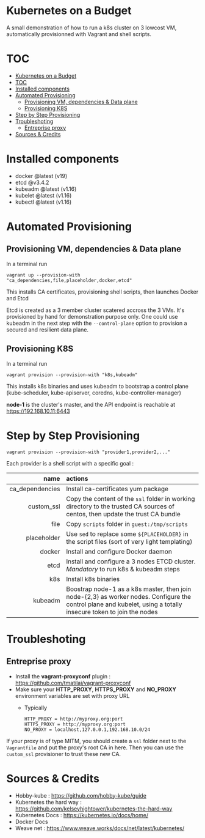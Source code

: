# Kubernetes on a Budget
A small demonstration of how to run a k8s cluster on 3 lowcost VM, automatically provisionned with Vagrant and shell scripts.

# TOC
- [Kubernetes on a Budget](#kubernetes-on-a-budget)
- [TOC](#toc)
- [Installed components](#installed-components)
- [Automated Provisioning](#automated-provisioning)
  - [Provisioning VM, dependencies & Data plane](#provisioning-vm-dependencies--data-plane)
  - [Provisioning K8S](#provisioning-k8s)
- [Step by Step Provisioning](#step-by-step-provisioning)
- [Troubleshoting](#troubleshoting)
  - [Entreprise proxy](#entreprise-proxy)
- [Sources & Credits](#sources--credits)

# Installed components

* docker @latest (v19)
* etcd @v3.4.2
* kubeadm @latest (v1.16)
* kubelet @latest (v1.16)
* kubectl @latest (v1.16)

# Automated Provisioning
## Provisioning VM, dependencies & Data plane
In a terminal run

    vagrant up --provision-with "ca_dependencies,file,placeholder,docker,etcd"

This installs CA certificates, provisioning shell scripts, then launches Docker and Etcd

Etcd is created as a 3 member cluster scatered accross the 3 VMs. It's provisioned by hand for demonstration purpose only. One could use kubeadm in the next step with the `--control-plane` option to provision a secured and resilient data plane.

## Provisioning K8S
In a terminal run

    vagrant provision --provision-with "k8s,kubeadm"

This installs k8s binaries and uses kubeadm to bootstrap a control plane (kube-scheduler, kube-apiserver, coredns, kube-controller-manager)

**node-1** is the cluster's master, and the API endpoint is reachable at https://192.168.10.11:6443

# Step by Step Provisioning

    vagrant provision --provision-with "provider1,provider2,..."

Each provider is a shell script with a specific goal :

|            name | actions                                                                                                                                                          |
|----------------:|:-----------------------------------------------------------------------------------------------------------------------------------------------------------------|
| ca_dependencies | Install ca-certificates yum package                                                                                                                              |
|      custom_ssl | Copy the content of the `ssl` folder in working directory to the trusted CA sources of centos, then update the trust CA bundle                                   |
|            file | Copy `scripts` folder in `guest:/tmp/scripts`                                                                                                                    |
|     placeholder | Use `sed` to replace some `${PLACEHOLDER}` in the script files (sort of very light templating)                                                                   |
|          docker | Install and configure Docker daemon                                                                                                                              |
|            etcd | Install and configure a 3 nodes ETCD cluster. *Mandatory* to run k8s & kubeadm steps                                                                             |
|             k8s | Install k8s binaries                                                                                                                                             |
|         kubeadm | Boostrap node-1 as a k8s master, then join node-{2,3} as worker nodes. Configure the control plane and kubelet, using a totally insecure token to join the nodes |

# Troubleshoting
## Entreprise proxy

* Install the **vagrant-proxyconf** plugin : https://github.com/tmatilai/vagrant-proxyconf
* Make sure your **HTTP_PROXY**, **HTTPS_PROXY** and **NO_PROXY** environment variables are set with proxy URL
  * Typically

        HTTP_PROXY = http://myproxy.org:port    
        HTTPS_PROXY = http://myproxy.org:port
        NO_PROXY = localhost,127.0.0.1,192.168.10.0/24

If your proxy is of type MITM, you should create a `ssl` folder next to the `Vagrantfile` and put the proxy's root CA in here. Then you can use the `custom_ssl` provisioner to trust these new CA.

# Sources & Credits

* Hobby-kube : https://github.com/hobby-kube/guide
* Kubernetes the hard way : https://github.com/kelseyhightower/kubernetes-the-hard-way
* Kubernetes Docs : https://kubernetes.io/docs/home/
* Docker Docs
* Weave net : https://www.weave.works/docs/net/latest/kubernetes/